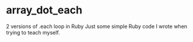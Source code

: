 # array_dot_each
2 versions of .each loop in Ruby
Just some simple Ruby code I wrote when trying to teach myself.
